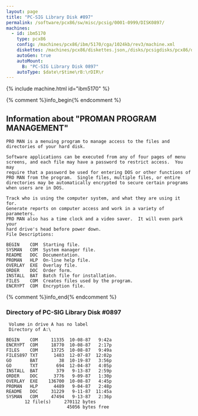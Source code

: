 ```yaml
---
layout: page
title: "PC-SIG Library Disk #897"
permalink: /software/pcx86/sw/misc/pcsig/0001-0999/DISK0897/
machines:
  - id: ibm5170
    type: pcx86
    config: /machines/pcx86/ibm/5170/cga/1024kb/rev3/machine.xml
    diskettes: /machines/pcx86/diskettes.json,/disks/pcsigdisks/pcx86/diskettes.json
    autoGen: true
    autoMount:
      B: "PC-SIG Library Disk 0897"
    autoType: $date\r$time\rB:\rDIR\r
---
```


{% include machine.html id="ibm5170" %}

{% comment %}info_begin{% endcomment %}

## Information about "PROMAN  PROGRAM MANAGEMENT"

    PRO MAN is a menuing program to manage access to the files and
    directories of your hard disk.
    
    Software applications can be executed from any of four pages of menu
    screens, and each file may have a password to restrict access.  You may
    require that a password be used for entering DOS or other functions of
    PRO MAN from the program.  Single files, multiple files, or entire
    directories may be automatically encrypted to secure certain programs
    when users are in DOS.
    
    Track who is using the computer system, and what they are using it for.
    Generate reports on computer access and work in a variety of parameters.
    PRO MAN also has a time clock and a video saver.  It will even park your
    hard drive's head before power down.
    File Descriptions:
    
    BEGIN    COM  Starting file.
    SYSMAN   COM  System manager file.
    README   DOC  Documentation.
    PROMAN   HLP  On-line help file.
    OVERLAY  EXE  Overlay file.
    ORDER    DOC  Order form.
    INSTALL  BAT  Batch file for installation.
    FILES    COM  Creates files used by the program.
    ENCRYPT  COM  Encryption file.
{% comment %}info_end{% endcomment %}


### Directory of PC-SIG Library Disk #0897

     Volume in drive A has no label
     Directory of A:\

    BEGIN    COM     11335  10-08-87   9:42a
    ENCRYPT  COM     18770  10-08-87   2:17p
    FILES    COM     13725  10-08-87   9:49a
    FILES897 TXT      1483  12-07-87  12:02p
    GO       BAT        38  10-19-87   3:56p
    GO       TXT       694  12-04-87   4:05p
    INSTALL  BAT       379   9-13-87   2:59p
    ORDER    DOC      3776   9-09-87   1:30p
    OVERLAY  EXE    136700  10-08-87   4:45p
    PROMAN   HLP      4489   9-04-87   2:48p
    README   DOC     31229   9-11-87  11:45a
    SYSMAN   COM     47494   9-13-87   2:36p
           12 file(s)     270112 bytes
                           45056 bytes free
